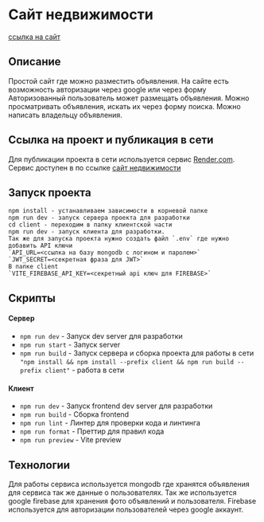 # Сайт недвижимости
[ссылка на сайт](https://estate-market.onrender.com/)

## Описание
Простой сайт где можно разместить объявления. На сайте есть возможность авторизации через google или через форму
Авторизованный пользователь может размещать объявления. Можно просматривать объявления, искать их через форму поиска. Можно написать владельцу объявления.

## Ссылка на проект и публикация в сети

Для публикации проекта в сети используется сервис [Render.com](https://render.com/). 
Сервис доступен в по ссылке [сайт недвижимости](https://estate-market.onrender.com/)

## Запуск проекта
```
npm install - устанавливаем зависимости в корневой папке
npm run dev - запуск сервера проекта для разработки
cd client - переходим в папку клиентской части
npm run dev - запуск клиента для разработки.
Так же для запуска проекта нужно создать файл `.env` где нужно добавить API ключи
`API_URL=<ссылка на базу mongodb с логином и паролем>`
`JWT_SECRET=<секретная фраза для JWT>`
В папке client
`VITE_FIREBASE_API_KEY=<секретный api ключ для FIREBASE>`
```

## Скрипты
#### Сервер
- `npm run dev` - Запуск dev server для разработки
- `npm run start` - Запуск server
- `npm run build` - Запуск сервера и сборка проекта для работы в сети
`"npm install && npm install --prefix client && npm run build --prefix client"` - работа в сети
#### Клиент
- `npm run dev` - Запуск frontend dev server для разработки
- `npm run build` - Сборка frontend
- `npm run lint` - Линтер для проверки кода и линтинга
- `npm run format` - Преттир для правил кода
- `npm run preview` - Vite preview

## Технологии
Для работы сервиса используется mongodb где хранятся объявления для сервиса так же данные о пользователях.
Так же используется google firebase для хранения фото объявлений и пользователя.
Firebase используется для авторизации пользователей через google аккаунт. 
